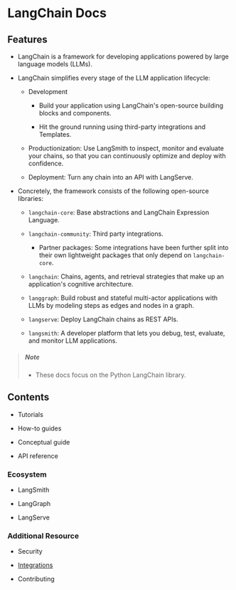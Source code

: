 # LangChain Docs

## Features

- LangChain is a framework for developing applications powered by large language models (LLMs).

- LangChain simplifies every stage of the LLM application lifecycle:

    - Development

        - Build your application using LangChain's open-source building blocks and components.

        - Hit the ground running using third-party integrations and Templates.

    - Productionization: Use LangSmith to inspect, monitor and evaluate your chains, so that you can continuously optimize and deploy with confidence.

    - Deployment: Turn any chain into an API with LangServe.

- Concretely, the framework consists of the following open-source libraries:

    - `langchain-core`: Base abstractions and LangChain Expression Language.

    - `langchain-community`: Third party integrations.

        - Partner packages: Some integrations have been further split into their own lightweight packages that only depend on `langchain-core`.

    - `langchain`: Chains, agents, and retrieval strategies that make up an application's cognitive architecture.

    - `langgraph`: Build robust and stateful multi-actor applications with LLMs by modeling steps as edges and nodes in a graph.

    - `langserve`: Deploy LangChain chains as REST APIs.

    - `langsmith`: A developer platform that lets you debug, test, evaluate, and monitor LLM applications.

> ##### Note
>
> - These docs focus on the Python LangChain library.

## Contents

- Tutorials

- How-to guides

- Conceptual guide

- API reference

### Ecosystem

- LangSmith

- LangGraph

- LangServe

### Additional Resource

- Security

- [Integrations](integrations)

- Contributing
